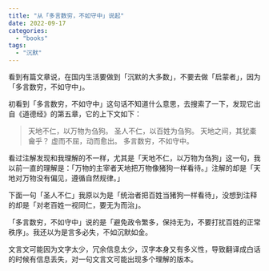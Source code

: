 ```yaml
---
title: "从「多言数穷，不如守中」说起"
date: 2022-09-17
categories: 
  - "books"
tags: 
  - "沉默"
---
```


看到有篇文章说，在国内生活要做到「沉默的大多数」，不要去做「启蒙者」，因为「多言数穷，不如守中」。

初看到「多言数穷，不如守中」这句话不知道什么意思，去搜索了一下，发现它出自《道德经》的第五章，它的上下文如下：

> 天地不仁，以万物为刍狗。 圣人不仁，以百姓为刍狗。 天地之间，其犹橐龠乎？ 虚而不屈，动而愈出。 多言数穷，不如守中。

看过注解发现和我理解的不一样，尤其是「天地不仁，以万物为刍狗」这一句，我以前一直的理解是：「万物的主宰者天地把万物像猪狗一样看待。」注解的却是「天地对万物没有偏见，遵循自然规律。」

下面一句「圣人不仁」我原以为是「统治者把百姓当猪狗一样看待」，没想到注释的却是「对老百姓一视同仁，要无为而治」。

「多言数穷，不如守中」说的是「避免政令繁多，保持无为，不要打扰百姓的正常秩序」。我还以为是言多必失，不如沉默如金。

文言文可能因为文字太少，冗余信息太少，汉字本身又有多义性，导致翻译成白话的时候有信息丢失，对一句文言文可能出现多个理解的版本。
